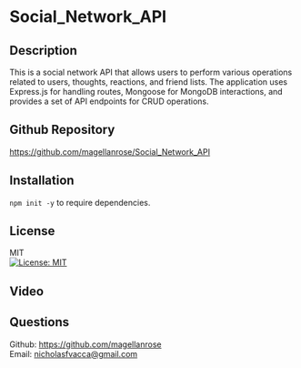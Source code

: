 # Social_Network_API

## Description
This is a social network API that allows users to perform various operations related to users, thoughts, reactions, and friend lists. The application uses Express.js for handling routes, Mongoose for MongoDB interactions, and provides a set of API endpoints for CRUD operations.

## Github Repository
https://github.com/magellanrose/Social_Network_API
## Installation
`npm init -y` to require dependencies.

## License
MIT </br>
[![License: MIT](https://img.shields.io/badge/License-MIT-yellow.svg)](https://opensource.org/licenses/MIT)

## Video

## Questions
Github: https://github.com/magellanrose</br>
Email: nicholasfvacca@gmail.com